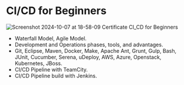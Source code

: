 # CI/CD for Beginners
![Screenshot 2024-10-07 at 18-58-09 Certificate CI_CD for Beginners](https://github.com/user-attachments/assets/546504be-daf1-4929-98c3-51d38af0f558)

*  Waterfall Model, Agile Model.
*  Development and Operations phases, tools, and advantages.
*  Git, Eclipse, Maven, Docker, Make, Apache Ant, Grunt, Gulp, Bash, JUnit, Cucumber, Serena, uDeploy, AWS, Azure, Openstack, Kubernetes, JBoss.
*  CI/CD Pipeline with TeamCity.
*  CI/CD Pipeline build with Jenkins.
  
  

